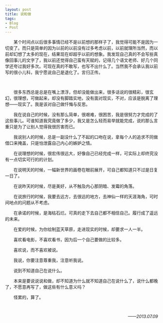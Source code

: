 ```yaml
---
layout: post
title: 说和做
tags:
- Blog
- Post
---
```


<p style="text-indent:2em;">
某个时间点以后很多事情已经不是以前想的那样子了，我觉得可能不是因为一切变了。而只是简单的因为以前的以前没有过多考虑以前，以前就理所当然，而以前却幻想了太多的现在，结果现在却超乎以前的想象。我发现自己真的不会写些真像回事儿的文字了，我以前还觉得自己蛮有天赋的，记得几个语文老师、好几个同学还夸过我好多次。可现在真的不敢写，也写不出什么了。当然我不会承认我以前写的很小儿科，我宁愿说自己是退化了。言归正传。
</p>
<br />
<p style="text-indent:2em;">
很多东西总是总是在嘴上漂浮，但却没能做出来，很多话说的很精彩，很玄幻，很理想，可做起来，却没有脚踏实地，没有面对现实，不对，应该是脱离了理想——现实了。我是该对自己做忏悔与反思。
</p>

<p style="text-indent:2em;">
我在说自己的时候，没有那么简单，很艰难，很困苦，我是很努力才完成的了这些事儿。可谁知道我究竟做了多少，我又是怎么轻而易举就能完成，说的那么言重只是为了让别人觉得我很厉害而已。
</p>

<p style="text-indent:2em;">
我说别人的时候，总是一副没什么了不起的口吻在说，拿每个人的追求不同做借口来掩盖，只是怕泄露自己内心的嫉妒之情。
</p>

<p style="text-indent:2em;">
在说理想的时候，很宏伟很远大，好像自己已经完成一样，可实际上却终究没有一点切实可行的的计划。
</p>

<p style="text-indent:2em;">
在说明天的时候，一幅新世界的画卷在眼前展开，可自己都知道只不过是日复一日了。
</p>

<p style="text-indent:2em;">
在说昨天的时候，尽是美好，从不触及内心那阴暗、发霉的角落。
</p>

<p style="text-indent:2em;">
在说旅行的时候，我要去远方，去很远的地方，去神仙一样的天涯海角，可时间地点的问题从不考虑。
</p>

<p style="text-indent:2em;">
在承诺的时候，是海枯石烂。可真的走下去自己都不相信自己。履行成了遥远的未来。
</p>

<p style="text-indent:2em;">
在爱的时候，为你绘制蓝天草原，走进现实的时候，却要求一人一半。
</p>

<p style="text-indent:2em;">
喜欢看电影，不喜欢看书，因为后一个自己要做的比较多。
</p>

<p style="text-indent:2em;">
喜欢说，而不喜欢被说。
</p>

<p style="text-indent:2em;">
我说，你要注意尊重我，注意听我说。
</p>

<p style="text-indent:2em;">
说到不知道自己在说什么。
</p>

<p style="text-indent:2em;">
本来是要说说说和做，却不知道为什么就不知道自己在说什么了，说什么都晚了，不愿意再写了，做这些有什么意义吗？
</p>

<p style="text-indent:2em;">
怪累的，算了。
</p>

<br />
<p align="right">
<em>
——2013.07.09
</em>
</p>